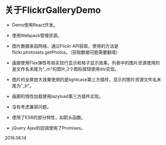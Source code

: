 # 关于FlickrGalleryDemo



- Demo使用React开发。
- 使用Webpack管理资源。


- 图片数据来自网络，通过Flickr API获取，使用的方法是flickr.photosets.getPhotos。（获取数据可能需要翻墙）

- 画廊使用Flex弹性布局实现行显示和格子显示效果。列表中的图片资源使用的是文件名末尾为"_m"的图片,2个图标按钮使用div实现。

- 图片的全屏放大效果使用的是lightcase第三方插件，显示的图片资源文件名末尾为"_b"。

- 画廊的惰性加载使用lazyload第三方插件实现。

- 没有考虑兼容问题。


- 使用了ES6的部分特性，如箭头函数。

- jQuery Ajax的回调使用了Promises。




 2016.06.14



